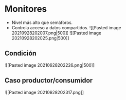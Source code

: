 # Monitores
- Nivel más alto que semáforos.
- Controla acceso a datos compartidos.
![[Pasted image 20210928202007.png|500]]
![[Pasted image 20210928202025.png|500]]
## Condición
![[Pasted image 20210928202226.png|500]]
## Caso productor/consumidor
![[Pasted image 20210928202317.png]]